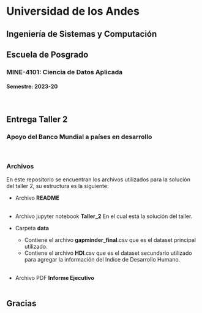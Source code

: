 # Universidad de los Andes 
## Ingeniería de Sistemas y Computación
## Escuela de Posgrado
### MINE-4101: Ciencia de Datos Aplicada
#### Semestre: 2023-20
<br/>

## Entrega Taller 2
###  Apoyo del Banco Mundial a países en desarrollo
<br/>

### Archivos

En este repositorio se encuentran los archivos utilizados para la solución del taller 2, su estructura es la siguiente:

- Archivo **README**
<br/><br/>

- Archivo jupyter notebook **Taller_2** En el cual está la solución del taller.

- Carpeta **data**
    - Contiene el archivo **gapminder_final**.csv que es el dataset principal utilizado.
    - Contiene el archivo **HDI**.csv que es el dataset secundario utilizado para agregar la información del Indice de Desarrollo Humano.
<br/><br/>

- Archivo PDF **Informe Ejecutivo**
<br/><br/>

## Gracias